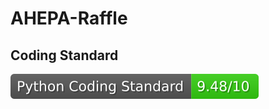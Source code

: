 # AHEPA-Raffle

## Coding Standard
![Python Coding Standard](https://github.com/KaravolisL/AHEPA-Raffle/blob/badges/.github/badges/pylint-badge.svg)